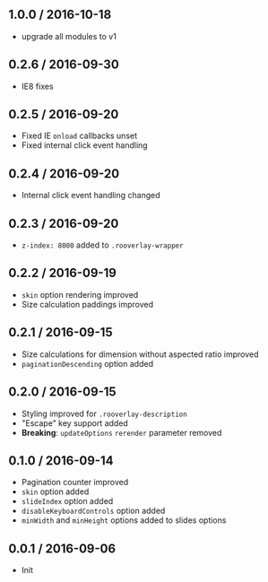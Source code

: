 ## 1.0.0 / 2016-10-18

- upgrade all modules to v1

## 0.2.6 / 2016-09-30

- IE8 fixes

## 0.2.5 / 2016-09-20

- Fixed IE `onload` callbacks unset
- Fixed internal click event handling

## 0.2.4 / 2016-09-20

- Internal click event handling changed

## 0.2.3 / 2016-09-20

- `z-index: 8000` added to `.rooverlay-wrapper`

## 0.2.2 / 2016-09-19

- `skin` option rendering improved
- Size calculation paddings improved

## 0.2.1 / 2016-09-15

- Size calculations for dimension without aspected ratio improved
- `paginationDescending` option added

## 0.2.0 / 2016-09-15

- Styling improved for `.rooverlay-description`
- "Escape" key support added
- **Breaking**: `updateOptions` `rerender` parameter removed

## 0.1.0 / 2016-09-14

- Pagination counter improved
- `skin` option added
- `slideIndex` option added
- `disableKeyboardControls` option added
- `minWidth` and `minHeight` options added to slides options

## 0.0.1 / 2016-09-06

- Init
